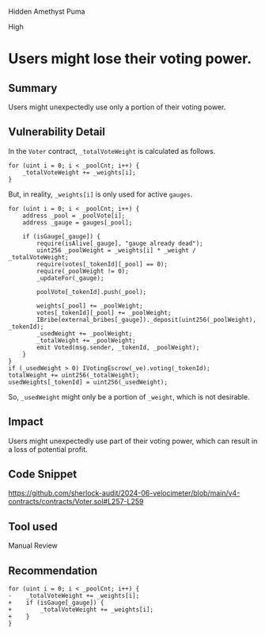 Hidden Amethyst Puma

High

# Users might lose their voting power.

## Summary
Users might unexpectedly use only a portion of their voting power.
## Vulnerability Detail
In the `Voter` contract, `_totalVoteWeight` is calculated as follows.
```solidity
for (uint i = 0; i < _poolCnt; i++) {
    _totalVoteWeight += _weights[i];
}
```
But, in reality, `_weights[i]` is only used for active `gauges`.
```solidity
for (uint i = 0; i < _poolCnt; i++) {
    address _pool = _poolVote[i];
    address _gauge = gauges[_pool];

    if (isGauge[_gauge]) {
        require(isAlive[_gauge], "gauge already dead");
        uint256 _poolWeight = _weights[i] * _weight / _totalVoteWeight;
        require(votes[_tokenId][_pool] == 0);
        require(_poolWeight != 0);
        _updateFor(_gauge);

        poolVote[_tokenId].push(_pool);

        weights[_pool] += _poolWeight;
        votes[_tokenId][_pool] += _poolWeight;
        IBribe(external_bribes[_gauge])._deposit(uint256(_poolWeight), _tokenId);
        _usedWeight += _poolWeight;
        _totalWeight += _poolWeight;
        emit Voted(msg.sender, _tokenId, _poolWeight);
    }
}
if (_usedWeight > 0) IVotingEscrow(_ve).voting(_tokenId);
totalWeight += uint256(_totalWeight);
usedWeights[_tokenId] = uint256(_usedWeight);
```
So, `_usedWeight` might only be a portion of `_weight`, which is not desirable.
## Impact
Users might unexpectedly use part of their voting power, which can result in a loss of potential profit.
## Code Snippet
https://github.com/sherlock-audit/2024-06-velocimeter/blob/main/v4-contracts/contracts/Voter.sol#L257-L259
## Tool used

Manual Review

## Recommendation
```solidity
for (uint i = 0; i < _poolCnt; i++) {
-    _totalVoteWeight += _weights[i];
+    if (isGauge[_gauge]) {
+        _totalVoteWeight += _weights[i];
+    }
}
```

